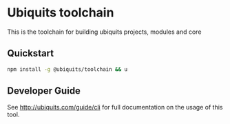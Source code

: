 # Ubiquits toolchain
This is the toolchain for building ubiquits projects, modules and core

## Quickstart
```bash
npm install -g @ubiquits/toolchain && u
```

## Developer Guide
See http://ubiquits.com/guide/cli for full documentation on the usage of this tool.
